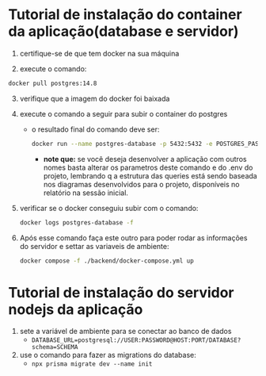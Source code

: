 # Tutorial de instalação do container da aplicação(database e servidor)

1. certifique-se de que tem docker na sua máquina

2. execute o comando:

```bash
docker pull postgres:14.8
```

3. verifique que a imagem do docker foi baixada

4. execute o comando a seguir para subir o container do postgres

    - o resultado final do comando deve ser:
        ```bash
        docker run --name postgres-database -p 5432:5432 -e POSTGRES_PASSWORD=1234 -d postgres:14.8
        ```
        - **note que:** se você deseja desenvolver a aplicação com outros nomes basta alterar os parametros deste comando e do .env do projeto, lembrando q a estrutura das queries está sendo baseada nos diagramas desenvolvidos para o projeto, disponíveis no relatório na sessão inicial.

5. verificar se o docker conseguiu subir com o comando:
    ```bash
    docker logs postgres-database -f
    ```
6. Após esse comando faça este outro para poder rodar as informações do servidor e settar as variaveis de ambiente:

    ```bash
    docker compose -f ./backend/docker-compose.yml up
    ```

# Tutorial de instalação do servidor nodejs da aplicação

1. sete a variável de ambiente para se conectar ao banco de dados
    - `DATABASE_URL=postgresql://USER:PASSWORD@HOST:PORT/DATABASE?schema=SCHEMA`
2. use o comando para fazer as migrations do database:
    - `npx prisma migrate dev --name init`
